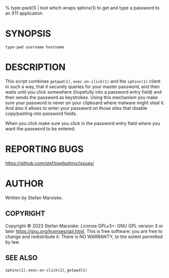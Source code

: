 % type-pwd(1) | tool which wraps sphinx(1) to get and type a password to an X11 application

# SYNOPSIS

```
type-pwd username hostname
```

# DESCRIPTION

This script combines `getpwd(1)`, `exec-on-click(1)` and the
`sphinx(1)` client in such a way, that it securely queries for your
master password, and then waits until you click somewhere (hopefully
into a password entry field) and then sends the password as
keystrokes. Using this mechanism you make sure your password is never
on your clipboard where malware might steal it. And also it allows to
enter your password on those sites that disable copy/pasting into
password fields.

When you click make sure you click in the password entry field where
you want the password to be entered.

# REPORTING BUGS

https://github.com/stef/pwdsphinx/issues/

# AUTHOR

Written by Stefan Marsiske.

## COPYRIGHT

Copyright © 2023 Stefan Marsiske.  License GPLv3+: GNU GPL version 3 or later <https://gnu.org/licenses/gpl.html>.
This is free software: you are free to change and redistribute it.  There is NO WARRANTY, to the extent permitted by law.

## SEE ALSO

`sphinx(1)`, `exec-on-click(1)`,  `getpwd(1)`
